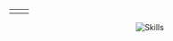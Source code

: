 <table>
  <tr>
    <td><img src="https://github-profile-summary-cards.vercel.app/api/cards/repos-per-language?username=MiranDaniel&theme=github_dark" alt=""></td>
<td><img src="https://github-profile-summary-cards.vercel.app/api/cards/profile-details?username=mirandaniel&theme=github_dark&" align="right" alt=""></td>
  </tr>
</table>
<p align="center">
<img align="center" src="https://skillicons.dev/icons?i=python,flask,django,postgres,mongodb,arduino,linux,tailwind,raspberrypi,selenium,graphql,bash,nginx" alt="Skills"></td>
</p>
